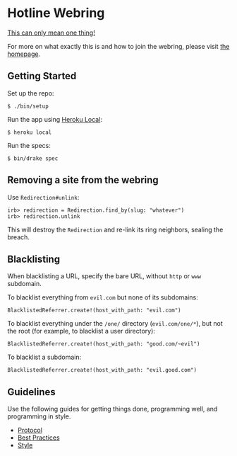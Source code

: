 # Hotline Webring

[This can only mean one thing!][video]

[video]: https://www.youtube.com/watch?v=uxpDa-c-4Mc

For more on what exactly this is and how to join the webring, please visit
[the homepage](https://hotlinewebring.club/).

## Getting Started

Set up the repo:

    $ ./bin/setup

Run the app using [Heroku Local]:

    $ heroku local

[Heroku Local]: https://devcenter.heroku.com/articles/heroku-local

Run the specs:

    $ bin/drake spec

## Removing a site from the webring

Use `Redirection#unlink`:

    irb> redirection = Redirection.find_by(slug: "whatever")
    irb> redirection.unlink

This will destroy the `Redirection` and re-link its ring neighbors, sealing the
breach.

## Blacklisting

When blacklisting a URL, specify the bare URL, without `http` or `www`
subdomain.

To blacklist everything from `evil.com` but none of its subdomains:

    BlacklistedReferrer.create!(host_with_path: "evil.com")

To blacklist everything under the `/one/` directory (`evil.com/one/*`), but not
the root (for example, to blacklist a user directory):

    BlacklistedReferrer.create!(host_with_path: "good.com/~evil")

To blacklist a subdomain:

    BlacklistedReferrer.create!(host_with_path: "evil.good.com")

## Guidelines

Use the following guides for getting things done, programming well, and
programming in style.

* [Protocol](http://github.com/thoughtbot/guides/blob/master/protocol)
* [Best Practices](http://github.com/thoughtbot/guides/blob/master/best-practices)
* [Style](http://github.com/thoughtbot/guides/blob/master/style)
